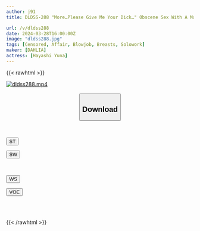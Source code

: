 ```yaml
---
author: j91
title: DLDSS-288 "More…Please Give Me Your Dick…" Obscene Sex With A Married Woman Whose Sexual Desire Has Reached Its Peak, Seeking Only The Pleasure Yuna Hayashi

url: /v/dldss288
date: 2024-03-28T16:00:00Z
image: "dldss288.jpg"
tags: [Censored, Affair, Blowjob, Breasts, Solowork]
maker: [DAHLIA]
actress: [Hayashi Yuna]
---
```



{{< rawhtml >}}

<div class="video" data-videoid="vpwgXljwZqc4OGx">
    <a href="javascript:;">
        <img src="/v/dldss288/dldss288.jpg" width="WIDTH" height="HEIGHT" alt="dldss288.mp4" loading="lazy">
    </a>
</div>

<script type="text/javascript" src="https://j91.asia/asset/on-demand-st.js"></script>

<br>
  <link rel="stylesheet" href="https://j91.asia/asset/bs5.css">
  
  <center>
  <button class="btn btn-primary" type="button" data-bs-toggle="collapse" data-bs-target=".multi-collapse" aria-expanded="false" aria-controls="multiCollapseExample1 multiCollapseExample2"><h2>Download</h2></button></center>
</p>
<div class="row">
  <div class="col">
    <div class="collapse multi-collapse" id="multiCollapseExample1">
      <div class="card card-body">
	      	      <br>
<div class="buttons">  
<p><a href="https://streamtape.to/v/vpwgXljwZqc4OGx" target="_blank"><button class="btn-hover color-3"><i class="fa fa-download"></i> ST</button></a></p>
<p><a href="https://asnwish.com/ue19xz40tnet" target="_blank"><button class="btn-hover color-2"><i class="fa fa-download"></i> SW</button></a></p></div>
    </div>
  </div>
</div>
  <div class="col">
    <div class="collapse multi-collapse" id="multiCollapseExample2">
      <div class="card card-body">
	      <br>
<div class="buttons">
<p><a href="https://wolfstream.tv/mkytssgnl3am"><button class="btn-hover color-9"><i class="fa fa-download"></i> WS</button></a></p>
<p><a href="https://voe.sx/bfijmrhkj3bs"><button class="btn-hover color-8"><i class="fa fa-download"></i> VOE</button></a></p></div>
<br><br>
      </div>
    </div>
  </div>
</div>

{{< /rawhtml >}}